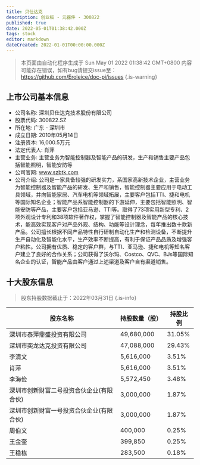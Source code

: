 ```yaml
---
title: 贝仕达克
description: 创业板 - 元器件 - 300822
published: true
date: 2022-05-01T01:38:42.000Z
tags: stock
editor: markdown
dateCreated: 2022-01-01T00:00:00.000Z
---
```


> 本页面由自动化程序生成于 Sun May 01 2022 01:38:42 GMT+0800
> 内容可能存在错误，如有bug请提交issue至：https://github.com/Eroleice/doc-pi/issues
{.is-warning}

## 上市公司基本信息
- 公司名称: 深圳贝仕达克技术股份有限公司
- 股票代码: 300822.SZ
- 所在地: 广东 - 深圳市
- 成立日期: 2010年05月14日
- 注册资本: 16,000.5万元
- 法定代表人: 肖萍
- 主营业务: 主营业务为智能控制器及智能产品的研发，生产和销售主要产品包括智能照明，智能安防等
- 公司官网: www.szbtk.com
- 公司介绍: 公司是一家具备较强的研发实力，系国家高新技术企业，主营业务为智能控制器及智能产品的研发、生产和销售，智能控制器主要应用于电动工具领域，并向智能家居、汽车电机等领域拓展，主要客户包括TTI、捷和电机等国际知名企业；智能产品系智能控制器的下游延伸，主要包括智能照明、智能安防等产品，主要客户包括亚马逊、TTI等。取得了73项实用新型专利、2项外观设计专利和38项软件著作权，掌握了智能控制器及智能产品的核心技术，能高效实现客户对产品外观、结构、功能等设计理念，每年推出数十款新产品。公司擅长根据不同产品特性自行研制自动化生产和检测设备，不断提升生产自动化及智能化水平，生产效率不断提高，有利于保证产品品质及增强客户粘性。公司拥有优质、稳定的客户群，与TTI、亚马逊、捷和电机等知名客户建立了良好的合作关系；公司获得了沃尔玛、Costco、QVC、BJs等国际知名企业的认证，智能产品由客户通过上述渠道及客户自有渠道销售。


## 十大股东信息
> 股东持股数据截止于：2022年03月31日
{.is-info}

| 股东名称 | 持股数量（股） | 持股比例 |
| --- | --- | --- |
| 深圳市泰萍鼎盛投资有限公司 | 49,680,000 | 31.05% |
| 深圳市奕龙达克投资有限公司 | 47,088,000 | 29.43% |
| 李清文 | 5,616,000 | 3.51% |
| 肖萍 | 5,616,000 | 3.51% |
| 李海俭 | 5,572,450 | 3.48% |
| 深圳市创新财富二号投资合伙企业(有限合伙) | 3,000,000 | 1.87% |
| 深圳市创新财富一号投资合伙企业(有限合伙) | 3,000,000 | 1.87% |
| 周伯文 | 400,000 | 0.25% |
| 王金奎 | 399,850 | 0.25% |
| 王稳栋 | 283,500 | 0.18% |




